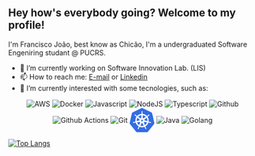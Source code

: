 ## Hey how's everybody going? Welcome to my profile!

I'm Francisco João, best know as Chicão, I'm a undergraduated Software Engeniring studant @ PUCRS.

- 🔭 I’m currently working on Software Innovation Lab. (LIS)
- 📫 How to reach me: [E-mail](mailto:franciscojoaoluccaneto@gmail.com) or [Linkedin](https://www.linkedin.com/in/francisco-jo%C3%A3o-lucca-neto/)
- 🌱 I’m currently interested with some tecnologies, such as:

<p align="center">
<img align="center" alt="AWS" width="50px" src="https://logospng.org/download/amazon-web-services/logo-amazon-web-services-1024.png"/>
<img align="center" alt="Docker" width="50px" src="https://www.docker.com/sites/default/files/d8/styles/role_icon/public/2019-07/vertical-logo-monochromatic.png?itok=erja9lKc"/>
<img align="center" alt="Javascript" width="50px" src="https://upload.wikimedia.org/wikipedia/commons/6/6a/JavaScript-logo.png"/>
<img align="center" alt="NodeJS" width="50px" src="https://assets.coderrocketfuel.com/nodejs-article-thumbnail.png"/>
<img align="center" alt="Typescript" width="50px" src="https://iconape.com/wp-content/png_logo_vector/typescript.png"/>
<img align="center" alt="Github" width="50px" src="https://image.flaticon.com/icons/png/512/25/25231.png"/>
<img align="center" alt="Github Actions" width="50px" src="https://avatars1.githubusercontent.com/u/65916846?v=4"/>
<img align="center" alt="Git" width="50px" src="https://git-scm.com/images/logos/downloads/Git-Icon-1788C.png"/>
<img align="center" alt="Kubernetes" width="50px" src="https://github.com/kubernetes/kubernetes/blob/master/logo/logo.png"/>
<img align="center" alt="Java" width="50px" src="https://logospng.org/download/java/logo-java-256.png"/>
<img align="center" alt="Golang" width="60px" src="https://blog.golang.org/go-brand/Go-Logo/PNG/Go-Logo_Aqua.png"/>
</p>

[![Top Langs](https://github-readme-stats.vercel.app/api/top-langs/?username=FranciscoJLucca&layout=compact&theme=dark)](https://github.com/anuraghazra/github-readme-stats)
